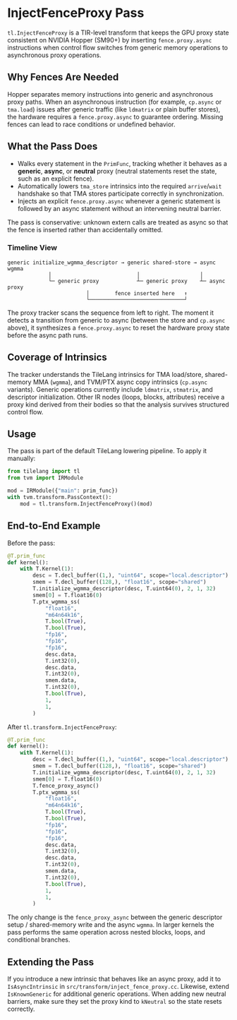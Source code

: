 # InjectFenceProxy Pass

`tl.InjectFenceProxy` is a TIR-level transform that keeps the GPU proxy state consistent on NVIDIA Hopper (SM90+) by inserting `fence.proxy.async` instructions when control flow switches from generic memory operations to asynchronous proxy operations.

## Why Fences Are Needed

Hopper separates memory instructions into generic and asynchronous proxy paths. When an asynchronous instruction (for example, `cp.async` or `tma.load`) issues after generic traffic (like `ldmatrix` or plain buffer stores), the hardware requires a `fence.proxy.async` to guarantee ordering. Missing fences can lead to race conditions or undefined behavior.

## What the Pass Does

- Walks every statement in the `PrimFunc`, tracking whether it behaves as a **generic**, **async**, or **neutral** proxy (neutral statements reset the state, such as an explicit fence).
- Automatically lowers `tma_store` intrinsics into the required `arrive`/`wait` handshake so that TMA stores participate correctly in synchronization.
- Injects an explicit `fence.proxy.async` whenever a generic statement is followed by an async statement without an intervening neutral barrier.

The pass is conservative: unknown extern calls are treated as async so that the fence is inserted rather than accidentally omitted.

### Timeline View

```
generic initialize_wgmma_descriptor → generic shared-store → async wgmma
             │                           │                   │
             └─ generic proxy            ┴─ generic proxy    ┴─ async proxy
                         │        fence inserted here   ↑
                         └──────────────────────────────┘
```

The proxy tracker scans the sequence from left to right. The moment it detects a transition from generic to async (between the store and `cp.async` above), it synthesizes a `fence.proxy.async` to reset the hardware proxy state before the async path runs.

## Coverage of Intrinsics

The tracker understands the TileLang intrinsics for TMA load/store, shared-memory MMA (`wgmma`), and TVM/PTX async copy intrinsics (`cp.async` variants). Generic operations currently include `ldmatrix`, `stmatrix`, and descriptor initialization. Other IR nodes (loops, blocks, attributes) receive a proxy kind derived from their bodies so that the analysis survives structured control flow.

## Usage

The pass is part of the default TileLang lowering pipeline. To apply it manually:

```python
from tilelang import tl
from tvm import IRModule

mod = IRModule({"main": prim_func})
with tvm.transform.PassContext():
    mod = tl.transform.InjectFenceProxy()(mod)
```

## End-to-End Example

Before the pass:

```python
@T.prim_func
def kernel():
    with T.Kernel(1):
        desc = T.decl_buffer((1,), "uint64", scope="local.descriptor")
        smem = T.decl_buffer((128,), "float16", scope="shared")
        T.initialize_wgmma_descriptor(desc, T.uint64(0), 2, 1, 32)
        smem[0] = T.float16(0)
        T.ptx_wgmma_ss(
            "float16",
            "m64n64k16",
            T.bool(True),
            T.bool(True),
            "fp16",
            "fp16",
            "fp16",
            desc.data,
            T.int32(0),
            desc.data,
            T.int32(0),
            smem.data,
            T.int32(0),
            T.bool(True),
            1,
            1,
        )
```

After `tl.transform.InjectFenceProxy`:

```python
@T.prim_func
def kernel():
    with T.Kernel(1):
        desc = T.decl_buffer((1,), "uint64", scope="local.descriptor")
        smem = T.decl_buffer((128,), "float16", scope="shared")
        T.initialize_wgmma_descriptor(desc, T.uint64(0), 2, 1, 32)
        smem[0] = T.float16(0)
        T.fence_proxy_async()
        T.ptx_wgmma_ss(
            "float16",
            "m64n64k16",
            T.bool(True),
            T.bool(True),
            "fp16",
            "fp16",
            "fp16",
            desc.data,
            T.int32(0),
            desc.data,
            T.int32(0),
            smem.data,
            T.int32(0),
            T.bool(True),
            1,
            1,
        )
```

The only change is the `fence_proxy_async` between the generic descriptor setup / shared-memory write and the async `wgmma`. In larger kernels the pass performs the same operation across nested blocks, loops, and conditional branches.

## Extending the Pass

If you introduce a new intrinsic that behaves like an async proxy, add it to `IsAsyncIntrinsic` in `src/transform/inject_fence_proxy.cc`. Likewise, extend `IsKnownGeneric` for additional generic operations. When adding new neutral barriers, make sure they set the proxy kind to `kNeutral` so the state resets correctly.
